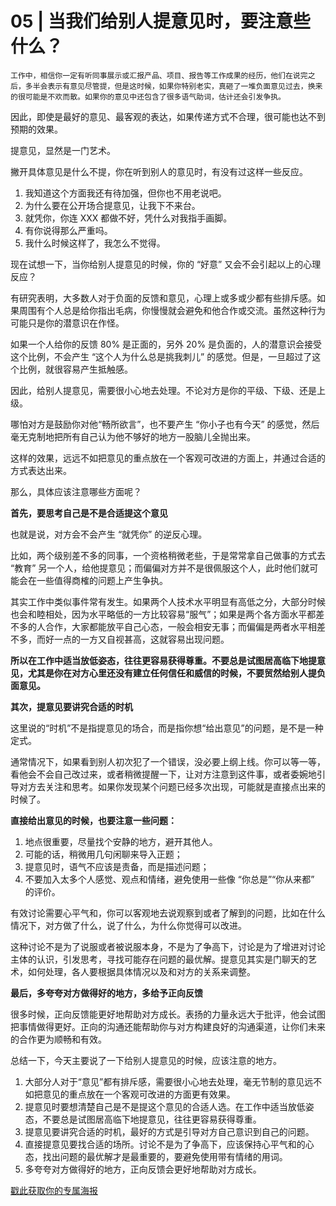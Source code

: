# 05 | 当我们给别人提意见时，要注意些什么？

    工作中，相信你一定有听同事展示或汇报产品、项目、报告等工作成果的经历，他们在说完之后，多半会表示有意见尽管提，但是这时候，如果你特别老实，真砸了一堆负面意见过去，换来的很可能是不欢而散。如果你的意见中还包含了很多语气助词，估计还会引发争执。

因此，即使是最好的意见、最客观的表达，如果传递方式不合理，很可能也达不到预期的效果。

提意见，显然是一门艺术。

撇开具体意见是什么不提，你在听到别人的意见时，有没有过这样一些反应。

1.  我知道这个方面我还有待加强，但你也不用老说吧。
2.  为什么要在公开场合提意见，让我下不来台。
3.  就凭你，你连 XXX 都做不好，凭什么对我指手画脚。
4.  有你说得那么严重吗。
5.  我什么时候这样了，我怎么不觉得。

现在试想一下，当你给别人提意见的时候，你的 “好意” 又会不会引起以上的心理反应？

有研究表明，大多数人对于负面的反馈和意见，心理上或多或少都有些排斥感。如果周围有个人总是给你指出毛病，你慢慢就会避免和他合作或交流。虽然这种行为可能只是你的潜意识在作怪。

如果一个人给你的反馈 80% 是正面的，另外 20% 是负面的，人的潜意识会接受这个比例，不会产生 “这个人为什么总是挑我刺儿” 的感觉。但是，一旦超过了这个比例，就很容易产生抵触感。

因此，给别人提意见，需要很小心地去处理。不论对方是你的平级、下级、还是上级。

哪怕对方是鼓励你对他“畅所欲言”，也不要产生 “你小子也有今天” 的感觉，然后毫无克制地把所有自己认为他不够好的地方一股脑儿全抛出来。

这样的效果，远远不如把意见的重点放在一个客观可改进的方面上，并通过合适的方式表达出来。

那么，具体应该注意哪些方面呢？

**首先，要思考自己是不是合适提这个意见**

也就是说，对方会不会产生 “就凭你” 的逆反心理。

比如，两个级别差不多的同事，一个资格稍微老些，于是常常拿自己做事的方式去 “教育” 另一个人，给他提意见；而偏偏对方并不是很佩服这个人，此时他们就可能会在一些值得商榷的问题上产生争执。

其实工作中类似事件常有发生。如果两个人技术水平明显有高低之分，大部分时候也会和睦相处，因为水平略低的一方比较容易“服气”；如果是两个各方面水平都差不多的人合作，大家都能放平自己心态，一般会相安无事；而偏偏是两者水平相差不多，而好一点的一方又自视甚高，这就容易出现问题。

**所以在工作中适当放低姿态，往往更容易获得尊重。不要总是试图居高临下地提意见，尤其是你在对方心里还没有建立任何信任和威信的时候，不要贸然给别人提负面意见。**

**其次，提意见要讲究合适的时机**

这里说的“时机”不是指提意见的场合，而是指你想“给出意见”的问题，是不是一种定式。

通常情况下，如果看到别人初次犯了一个错误，没必要上纲上线。你可以等一等，看他会不会自己改过来，或者稍微提醒一下，让对方注意到这件事，或者委婉地引导对方去关注和思考。如果你发现某个问题已经多次出现，可能就是直接点出来的时候了。

**直接给出意见的时候，也要注意一些问题：**

1.  地点很重要，尽量找个安静的地方，避开其他人。
2.  可能的话，稍微用几句闲聊来导入正题；
3.  提意见时，语气不应该是责备，而是描述问题；
4.  不要加入太多个人感觉、观点和情绪，避免使用一些像 “你总是”“你从来都” 的评价。

有效讨论需要心平气和，你可以客观地去说观察到或者了解到的问题，比如在什么情况下，对方做了什么，说了什么，为什么你觉得可以改进。

这种讨论不是为了说服或者被说服本身，不是为了争高下，讨论是为了增进对讨论主体的认识，引发思考，寻找可能存在问题的最优解。提意见其实是门聊天的艺术，如何处理，各人要根据具体情况以及和对方的关系来调整。

**最后，多夸夸对方做得好的地方，多给予正向反馈**

很多时候，正向反馈能更好地帮助对方成长。表扬的力量永远大于批评，他会试图把事情做得更好。正向的沟通还能帮助你与对方构建良好的沟通渠道，让你们未来的合作更为顺畅和有效。

总结一下，今天主要说了一下给别人提意见的时候，应该注意的地方。

1.  大部分人对于“意见”都有排斥感，需要很小心地去处理，毫无节制的意见远不如把意见的重点放在一个客观可改进的方面更有效果。
2.  提意见时要想清楚自己是不是提这个意见的合适人选。在工作中适当放低姿态，不要总是试图居高临下地提意见，往往更容易获得尊重。
3.  提意见要讲究合适的时机，最好的方式是引导对方自己意识到自己的问题。
4.  直接提意见要找合适的场所。讨论不是为了争高下，应该保持心平气和的心态，找出问题的最优解才是最重要的，要避免使用带有情绪的用词。
5.  多夸夸对方做得好的地方，正向反馈会更好地帮助对方成长。

[戳此获取你的专属海报](https://time.geekbang.org/activity/sale-poster?utm_source=app&utm_medium=zhuyun-article&utm_campaign=zhuyun-saleposter&utm_content=zhuyun0416)
    